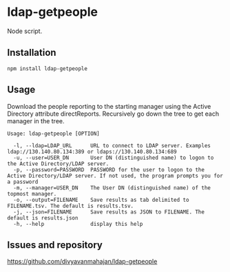 # ldap-getpeople
Node script.

## Installation
```
npm install ldap-getpeople
```
## Usage

Download the people reporting to the starting manager using the Active Directory attribute directReports. 
Recursively go down the tree to get each manager in the tree.
```
Usage: ldap-getpeople [OPTION]

  -l, --ldap=LDAP_URL      URL to connect to LDAP server. Examples ldap://130.140.80.134:389 or ldaps://130.140.80.134:689
  -u, --user=USER_DN       User DN (distinguished name) to logon to the Active Directory/LDAP server.
  -p, --password=PASSWORD  PASSWORD for the user to logon to the Active Directory/LDAP server. If not used, the program prompts you for a password
  -m, --manager=USER_DN    The User DN (distinguished name) of the topmost manager.
  -o, --output=FILENAME    Save results as tab delimited to FILENAME.tsv. The default is results.tsv.
  -j, --json=FILENAME      Save results as JSON to FILENAME. The default is results.json
  -h, --help               display this help
```
## Issues and repository
https://github.com/divyavanmahajan/ldap-getpeople
